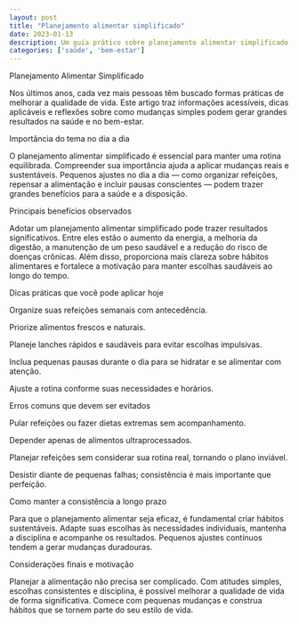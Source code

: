 ```yaml
---
layout: post
title: "Planejamento alimentar simplificado"
date: 2023-01-13
description: Um guia prático sobre planejamento alimentar simplificado, com dicas acessíveis para o dia a dia.
categories: ['saúde', 'bem-estar']
---
```


Planejamento Alimentar Simplificado

Nos últimos anos, cada vez mais pessoas têm buscado formas práticas de melhorar a qualidade de vida. Este artigo traz informações acessíveis, dicas aplicáveis e reflexões sobre como mudanças simples podem gerar grandes resultados na saúde e no bem-estar.

Importância do tema no dia a dia

O planejamento alimentar simplificado é essencial para manter uma rotina equilibrada. Compreender sua importância ajuda a aplicar mudanças reais e sustentáveis. Pequenos ajustes no dia a dia — como organizar refeições, repensar a alimentação e incluir pausas conscientes — podem trazer grandes benefícios para a saúde e a disposição.

Principais benefícios observados

Adotar um planejamento alimentar simplificado pode trazer resultados significativos. Entre eles estão o aumento da energia, a melhoria da digestão, a manutenção de um peso saudável e a redução do risco de doenças crônicas. Além disso, proporciona mais clareza sobre hábitos alimentares e fortalece a motivação para manter escolhas saudáveis ao longo do tempo.

Dicas práticas que você pode aplicar hoje

Organize suas refeições semanais com antecedência.

Priorize alimentos frescos e naturais.

Planeje lanches rápidos e saudáveis para evitar escolhas impulsivas.

Inclua pequenas pausas durante o dia para se hidratar e se alimentar com atenção.

Ajuste a rotina conforme suas necessidades e horários.

Erros comuns que devem ser evitados

Pular refeições ou fazer dietas extremas sem acompanhamento.

Depender apenas de alimentos ultraprocessados.

Planejar refeições sem considerar sua rotina real, tornando o plano inviável.

Desistir diante de pequenas falhas; consistência é mais importante que perfeição.

Como manter a consistência a longo prazo

Para que o planejamento alimentar seja eficaz, é fundamental criar hábitos sustentáveis. Adapte suas escolhas às necessidades individuais, mantenha a disciplina e acompanhe os resultados. Pequenos ajustes contínuos tendem a gerar mudanças duradouras.

Considerações finais e motivação

Planejar a alimentação não precisa ser complicado. Com atitudes simples, escolhas consistentes e disciplina, é possível melhorar a qualidade de vida de forma significativa. Comece com pequenas mudanças e construa hábitos que se tornem parte do seu estilo de vida.
